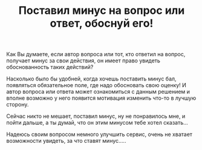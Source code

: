 ﻿---
title: "Поставил минус на вопрос или ответ, обоснуй его!"
se.owner.user_id: 190822
se.owner.display_name: "Инди Путный"
se.owner.link: "https://ru.meta.stackoverflow.com/users/190822/%d0%98%d0%bd%d0%b4%d0%b8-%d0%9f%d1%83%d1%82%d0%bd%d1%8b%d0%b9"
se.link: "https://ru.meta.stackoverflow.com/questions/9850/%d0%9f%d0%be%d1%81%d1%82%d0%b0%d0%b2%d0%b8%d0%bb-%d0%bc%d0%b8%d0%bd%d1%83%d1%81-%d0%bd%d0%b0-%d0%b2%d0%be%d0%bf%d1%80%d0%be%d1%81-%d0%b8%d0%bb%d0%b8-%d0%be%d1%82%d0%b2%d0%b5%d1%82-%d0%be%d0%b1%d0%be%d1%81%d0%bd%d1%83%d0%b9-%d0%b5%d0%b3%d0%be"
se.question_id: 9850
se.post_type: question
se.score: -1
---
<p>Как Вы думаете, если автор вопроса или тот, кто ответил на вопрос, получает минус за свои действия, он имеет право увидеть обоснованность таких действий?</p>

<p>Насколько было бы удобней, когда хочешь поставить минус бал, появляться обязательное поле, где надо обосновать свою оценку! И автор вопроса или ответа может ознакомиться с данным решением и вполне возможно у него появится мотивация изменить что-то в лучшую сторону.</p>

<p>Сейчас никто не мешает, поставил минус, ну не понравилось мне, и пойти дальше, а ты думай, что он этим минусом тебе хотел сказать...</p>

<p>Надеюсь своим вопросом немного улучшить сервис, очень не хватает возможности увидеть, за что ставят минус.....</p>
